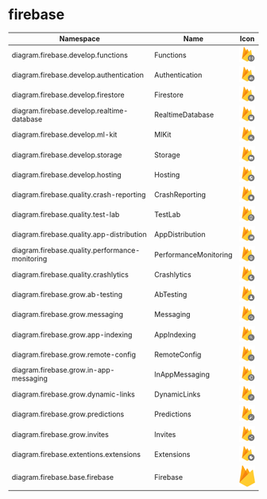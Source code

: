 # firebase

Namespace | Name | Icon
--|--|--
diagram.firebase.develop.functions|Functions|<img src="../resources/firebase/develop/functions.png" width="50px" />
diagram.firebase.develop.authentication|Authentication|<img src="../resources/firebase/develop/authentication.png" width="50px" />
diagram.firebase.develop.firestore|Firestore|<img src="../resources/firebase/develop/firestore.png" width="50px" />
diagram.firebase.develop.realtime-database|RealtimeDatabase|<img src="../resources/firebase/develop/realtime-database.png" width="50px" />
diagram.firebase.develop.ml-kit|MlKit|<img src="../resources/firebase/develop/ml-kit.png" width="50px" />
diagram.firebase.develop.storage|Storage|<img src="../resources/firebase/develop/storage.png" width="50px" />
diagram.firebase.develop.hosting|Hosting|<img src="../resources/firebase/develop/hosting.png" width="50px" />
diagram.firebase.quality.crash-reporting|CrashReporting|<img src="../resources/firebase/quality/crash-reporting.png" width="50px" />
diagram.firebase.quality.test-lab|TestLab|<img src="../resources/firebase/quality/test-lab.png" width="50px" />
diagram.firebase.quality.app-distribution|AppDistribution|<img src="../resources/firebase/quality/app-distribution.png" width="50px" />
diagram.firebase.quality.performance-monitoring|PerformanceMonitoring|<img src="../resources/firebase/quality/performance-monitoring.png" width="50px" />
diagram.firebase.quality.crashlytics|Crashlytics|<img src="../resources/firebase/quality/crashlytics.png" width="50px" />
diagram.firebase.grow.ab-testing|AbTesting|<img src="../resources/firebase/grow/ab-testing.png" width="50px" />
diagram.firebase.grow.messaging|Messaging|<img src="../resources/firebase/grow/messaging.png" width="50px" />
diagram.firebase.grow.app-indexing|AppIndexing|<img src="../resources/firebase/grow/app-indexing.png" width="50px" />
diagram.firebase.grow.remote-config|RemoteConfig|<img src="../resources/firebase/grow/remote-config.png" width="50px" />
diagram.firebase.grow.in-app-messaging|InAppMessaging|<img src="../resources/firebase/grow/in-app-messaging.png" width="50px" />
diagram.firebase.grow.dynamic-links|DynamicLinks|<img src="../resources/firebase/grow/dynamic-links.png" width="50px" />
diagram.firebase.grow.predictions|Predictions|<img src="../resources/firebase/grow/predictions.png" width="50px" />
diagram.firebase.grow.invites|Invites|<img src="../resources/firebase/grow/invites.png" width="50px" />
diagram.firebase.extentions.extensions|Extensions|<img src="../resources/firebase/extentions/extensions.png" width="50px" />
diagram.firebase.base.firebase|Firebase|<img src="../resources/firebase/base/firebase.png" width="50px" />
